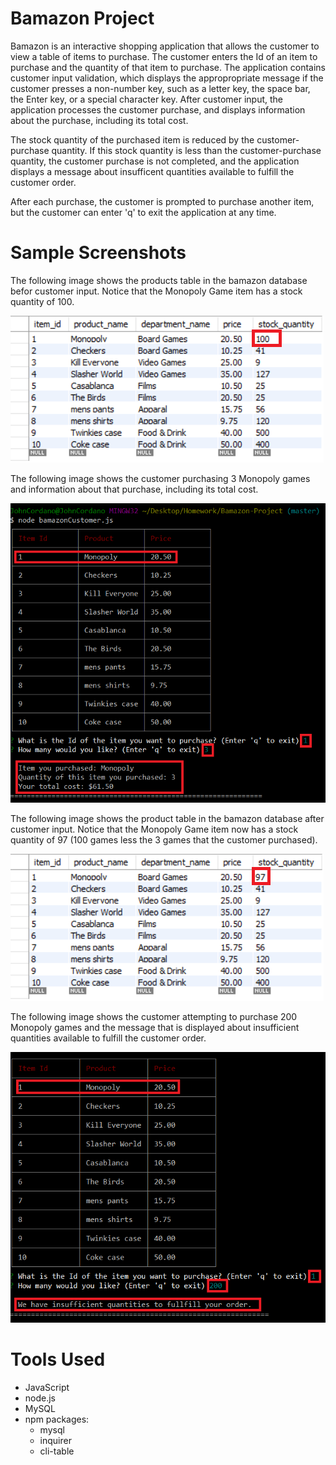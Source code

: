 # Bamazon Project

Bamazon is an interactive shopping application that allows the customer to view a table of items to purchase. The customer enters the Id of an item to purchase and the quantity of that item to purchase. The application contains customer input validation, which displays the appropropriate message if the customer presses a non-number key, such as a letter key, the space bar, the Enter key, or a special character key. After customer input, the application processes the customer purchase, and displays information about the purchase, including its total cost.

The stock quantity of the purchased item is reduced by the customer-purchase quantity. If this stock quantity is less than the customer-purchase quantity, the customer purchase is not completed, and the application displays a message about insufficent quantities available to fulfill the customer order.

After each purchase, the customer is prompted to purchase another item, but the customer can enter 'q' to exit the application at any time.

# Sample Screenshots

The following image shows the products table in the bamazon database befor customer input. Notice that the Monopoly Game item has a stock quantity of 100.

![Products_Before image](assets/images/productsBefore.png)

The following image shows the customer purchasing 3 Monopoly games and information about that purchase, including its total cost.

![Customer_Purchase_Under_Stock_Quantity image](assets/images/Under_Stock_Quantity.png)

The following image shows the product table in the bamazon database after customer input. Notice that the Monopoly Game item now has a stock quantity of 97 (100 games less the 3 games that the customer purchased).  

![Products_After image](assets/images/productsAfter.png)

The following image shows the customer attempting to purchase 200 Monopoly games and the message that is displayed about insufficient quantities available to fulfill the customer order.

![Customer_Purchase_Over_Stock_Quantity image](assets/images/Over_Stock_Quantity.png)

# Tools Used

- JavaScript
- node.js
- MySQL
- npm packages:
	- mysql
	- inquirer
	- cli-table   